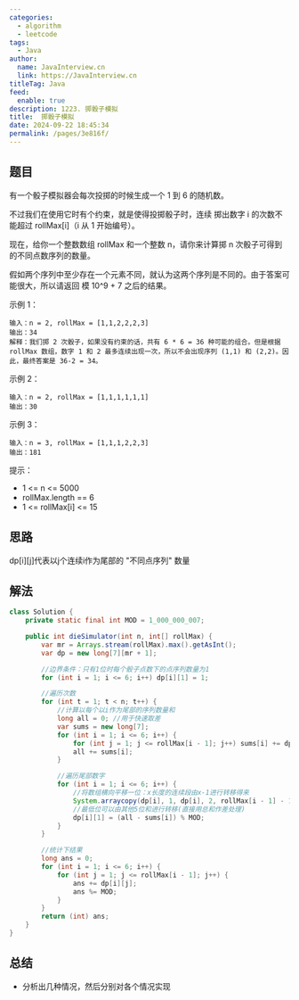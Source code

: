 ```yaml
---
categories: 
  - algorithm
  - leetcode
tags: 
  - Java
author: 
  name: JavaInterview.cn
  link: https://JavaInterview.cn
titleTag: Java
feed: 
  enable: true
description: 1223. 掷骰子模拟
title:  掷骰子模拟
date: 2024-09-22 18:45:34
permalink: /pages/3e816f/
---
```


## 题目
有一个骰子模拟器会每次投掷的时候生成一个 1 到 6 的随机数。

不过我们在使用它时有个约束，就是使得投掷骰子时，连续 掷出数字 i 的次数不能超过 rollMax[i]（i 从 1 开始编号）。

现在，给你一个整数数组 rollMax 和一个整数 n，请你来计算掷 n 次骰子可得到的不同点数序列的数量。

假如两个序列中至少存在一个元素不同，就认为这两个序列是不同的。由于答案可能很大，所以请返回 模 10^9 + 7 之后的结果。



示例 1：

    输入：n = 2, rollMax = [1,1,2,2,2,3]
    输出：34
    解释：我们掷 2 次骰子，如果没有约束的话，共有 6 * 6 = 36 种可能的组合。但是根据 rollMax 数组，数字 1 和 2 最多连续出现一次，所以不会出现序列 (1,1) 和 (2,2)。因此，最终答案是 36-2 = 34。
示例 2：

    输入：n = 2, rollMax = [1,1,1,1,1,1]
    输出：30
示例 3：

    输入：n = 3, rollMax = [1,1,1,2,2,3]
    输出：181


提示：

* 1 <= n <= 5000
* rollMax.length == 6
* 1 <= rollMax[i] <= 15
## 思路

dp[i][j]代表以j个连续i作为尾部的 "不同点序列" 数量

## 解法
```java
class Solution {
    private static final int MOD = 1_000_000_007;

    public int dieSimulator(int n, int[] rollMax) {
        var mr = Arrays.stream(rollMax).max().getAsInt();
        var dp = new long[7][mr + 1];

        //边界条件：只有1位时每个骰子点数下的点序列数量为1
        for (int i = 1; i <= 6; i++) dp[i][1] = 1;

        //遍历次数
        for (int t = 1; t < n; t++) {
            //计算以每个以i作为尾部的序列数量和
            long all = 0; //用于快速取差
            var sums = new long[7];
            for (int i = 1; i <= 6; i++) {
                for (int j = 1; j <= rollMax[i - 1]; j++) sums[i] += dp[i][j];
                all += sums[i];
            }

            //遍历尾部数字
            for (int i = 1; i <= 6; i++) {
                //将数组横向平移一位：x长度的连续段由x-1进行转移得来
                System.arraycopy(dp[i], 1, dp[i], 2, rollMax[i - 1] - 1);
                //最低位可以由其他5位和进行转移(直接用总和作差处理)
                dp[i][1] = (all - sums[i]) % MOD;
            }
        }

        //统计下结果
        long ans = 0;
        for (int i = 1; i <= 6; i++) {
            for (int j = 1; j <= rollMax[i - 1]; j++) {
                ans += dp[i][j];
                ans %= MOD;
            }
        }
        return (int) ans;
    }
}

```

## 总结

- 分析出几种情况，然后分别对各个情况实现 
